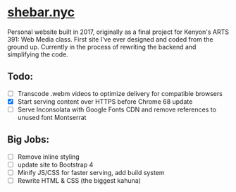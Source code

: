 # [shebar.nyc](http://shebar.nyc)
Personal website built in 2017, originally as a final project for Kenyon's ARTS 391: Web Media class. First site I've ever designed and coded from the ground up. Currently in the process of rewriting the backend and simplifying the code.

## Todo:
- [ ] Transcode .webm videos to optimize delivery for compatible browsers
- [x] Start serving content over HTTPS before Chrome 68 update
- [ ] Serve Inconsolata with Google Fonts CDN and remove references to unused font Montserrat

## Big Jobs:
- [ ] Remove inline styling
- [ ] update site to Bootstrap 4
- [ ] Minify JS/CSS for faster serving, add build system
- [ ] Rewrite HTML & CSS (the biggest kahuna)
